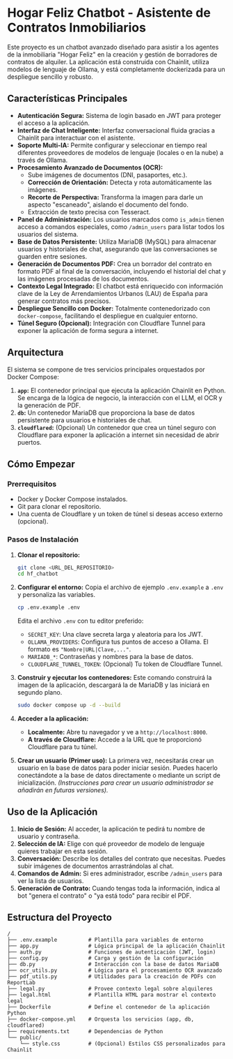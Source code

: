 # Hogar Feliz Chatbot - Asistente de Contratos Inmobiliarios

Este proyecto es un chatbot avanzado diseñado para asistir a los agentes de la inmobiliaria "Hogar Feliz" en la creación y gestión de borradores de contratos de alquiler. La aplicación está construida con Chainlit, utiliza modelos de lenguaje de Ollama, y está completamente dockerizada para un despliegue sencillo y robusto.

## Características Principales

- **Autenticación Segura:** Sistema de login basado en JWT para proteger el acceso a la aplicación.
- **Interfaz de Chat Inteligente:** Interfaz conversacional fluida gracias a Chainlit para interactuar con el asistente.
- **Soporte Multi-IA:** Permite configurar y seleccionar en tiempo real diferentes proveedores de modelos de lenguaje (locales o en la nube) a través de Ollama.
- **Procesamiento Avanzado de Documentos (OCR):**
  - Sube imágenes de documentos (DNI, pasaportes, etc.).
  - **Corrección de Orientación:** Detecta y rota automáticamente las imágenes.
  - **Recorte de Perspectiva:** Transforma la imagen para darle un aspecto "escaneado", aislando el documento del fondo.
  - Extracción de texto precisa con Tesseract.
- **Panel de Administración:** Los usuarios marcados como `is_admin` tienen acceso a comandos especiales, como `/admin_users` para listar todos los usuarios del sistema.
- **Base de Datos Persistente:** Utiliza MariaDB (MySQL) para almacenar usuarios y historiales de chat, asegurando que las conversaciones se guarden entre sesiones.
- **Generación de Documentos PDF:** Crea un borrador del contrato en formato PDF al final de la conversación, incluyendo el historial del chat y las imágenes procesadas de los documentos.
- **Contexto Legal Integrado:** El chatbot está enriquecido con información clave de la Ley de Arrendamientos Urbanos (LAU) de España para generar contratos más precisos.
- **Despliegue Sencillo con Docker:** Totalmente contenedorizado con `docker-compose`, facilitando el despliegue en cualquier entorno.
- **Túnel Seguro (Opcional):** Integración con Cloudflare Tunnel para exponer la aplicación de forma segura a internet.

## Arquitectura

El sistema se compone de tres servicios principales orquestados por Docker Compose:

1.  **`app`:** El contenedor principal que ejecuta la aplicación Chainlit en Python. Se encarga de la lógica de negocio, la interacción con el LLM, el OCR y la generación de PDF.
2.  **`db`:** Un contenedor MariaDB que proporciona la base de datos persistente para usuarios e historiales de chat.
3.  **`cloudflared`:** (Opcional) Un contenedor que crea un túnel seguro con Cloudflare para exponer la aplicación a internet sin necesidad de abrir puertos.

## Cómo Empezar

### Prerrequisitos

- Docker y Docker Compose instalados.
- Git para clonar el repositorio.
- Una cuenta de Cloudflare y un token de túnel si deseas acceso externo (opcional).

### Pasos de Instalación

1.  **Clonar el repositorio:**
    ```bash
    git clone <URL_DEL_REPOSITORIO>
    cd hf_chatbot
    ```

2.  **Configurar el entorno:**
    Copia el archivo de ejemplo `.env.example` a `.env` y personaliza las variables.
    ```bash
    cp .env.example .env
    ```
    Edita el archivo `.env` con tu editor preferido:
    - `SECRET_KEY`: Una clave secreta larga y aleatoria para los JWT.
    - `OLLAMA_PROVIDERS`: Configura tus puntos de acceso a Ollama. El formato es `"Nombre|URL|Clave,..."`.
    - `MARIADB_*`: Contraseñas y nombres para la base de datos.
    - `CLOUDFLARE_TUNNEL_TOKEN`: (Opcional) Tu token de Cloudflare Tunnel.

3.  **Construir y ejecutar los contenedores:**
    Este comando construirá la imagen de la aplicación, descargará la de MariaDB y las iniciará en segundo plano.
    ```bash
    sudo docker compose up -d --build
    ```

4.  **Acceder a la aplicación:**
    - **Localmente:** Abre tu navegador y ve a `http://localhost:8000`.
    - **A través de Cloudflare:** Accede a la URL que te proporcionó Cloudflare para tu túnel.

5.  **Crear un usuario (Primer uso):**
    La primera vez, necesitarás crear un usuario en la base de datos para poder iniciar sesión. Puedes hacerlo conectándote a la base de datos directamente o mediante un script de inicialización. *(Instrucciones para crear un usuario administrador se añadirán en futuras versiones).*

## Uso de la Aplicación

1.  **Inicio de Sesión:** Al acceder, la aplicación te pedirá tu nombre de usuario y contraseña.
2.  **Selección de IA:** Elige con qué proveedor de modelo de lenguaje quieres trabajar en esta sesión.
3.  **Conversación:** Describe los detalles del contrato que necesitas. Puedes subir imágenes de documentos arrastrándolas al chat.
4.  **Comandos de Admin:** Si eres administrador, escribe `/admin_users` para ver la lista de usuarios.
5.  **Generación de Contrato:** Cuando tengas toda la información, indica al bot "genera el contrato" o "ya está todo" para recibir el PDF.

## Estructura del Proyecto

```
/
├── .env.example          # Plantilla para variables de entorno
├── app.py                # Lógica principal de la aplicación Chainlit
├── auth.py               # Funciones de autenticación (JWT, login)
├── config.py             # Carga y gestión de la configuración
├── db.py                 # Interacción con la base de datos MariaDB
├── ocr_utils.py          # Lógica para el procesamiento OCR avanzado
├── pdf_utils.py          # Utilidades para la creación de PDFs con ReportLab
├── legal.py              # Provee contexto legal sobre alquileres
├── legal.html            # Plantilla HTML para mostrar el contexto legal
├── Dockerfile            # Define el contenedor de la aplicación Python
├── docker-compose.yml    # Orquesta los servicios (app, db, cloudflared)
├── requirements.txt      # Dependencias de Python
└── public/
    └── style.css         # (Opcional) Estilos CSS personalizados para Chainlit
```
